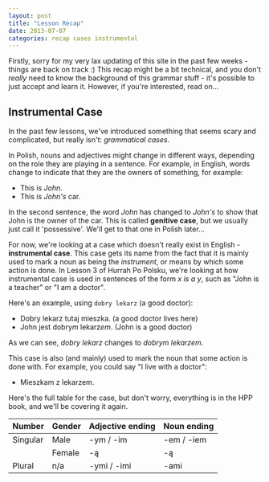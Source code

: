 ```yaml
---
layout: post
title: "Lesson Recap"
date: 2013-07-07
categories: recap cases instrumental
---
```


Firstly, sorry for my very lax updating of this site in the past few weeks - things are back on track :) This recap might be a bit technical, and you don't *really* need to know the background of this grammar stuff - it's possible to just accept and learn it. However, if you're interested, read on...

Instrumental Case
-----------------

In the past few lessons, we've introduced something that seems scary and complicated, but really isn't: *grammatical cases*.

In Polish, nouns and adjectives might change in different ways, depending on the role they are playing in a sentence. For example, in English, words change to indicate that they are the owners of something, for example:

- This is *John*.
- This is *John's* car.

In the second sentence, the word *John* has changed to *John's* to show that John is the owner of the car. This is called **genitive case**, but we usually just call it 'possessive'. We'll get to that one in Polish later...

For now, we're looking at a case which doesn't really exist in English - **instrumental case**. This case gets its name from the fact that it is mainly used to mark a noun as being the *instrument*, or means by which some action is done. In Lesson 3 of Hurrah Po Polsku, we're looking at how instrumental case is used in sentences of the form *x is a y*, such as "John is a teacher" or "I am a doctor".

Here's an example, using `dobry lekarz` (a good doctor):

- Dobry lekarz tutaj mieszka. (a good doctor lives here)
- John jest dobry*m* lekarz*em*. (John is a good doctor)

As we can see, *dobry lekarz* changes to *dobrym lekarzem*.

This case is also (and mainly) used to mark the noun that some action is done with. For example, you could say "I live with a doctor":

- Mieszkam z lekarzem.

Here's the full table for the case, but don't worry, everything is in the HPP book, and we'll be covering it again.

| Number   | Gender | Adjective ending | Noun ending |
| -------- | ------ | ---------------- | ----------- |
| Singular | Male   | -ym / -im        | -em / -iem  |
|          | Female | -ą               | -ą          |
| Plural   | n/a    | -ymi / -imi      | -ami        |
